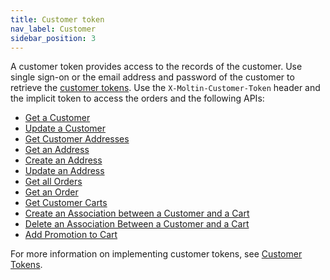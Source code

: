 ```yaml
---
title: Customer token
nav_label: Customer
sidebar_position: 3
---
```


A customer token provides access to the records of the customer. Use single sign-on or the email address and password of the customer to retrieve the [customer tokens](/docs/customer-management/customer-management-api/customer-tokens).  Use the `X-Moltin-Customer-Token` header and the implicit token to access the orders and the following APIs:

- [Get a Customer](/docs/customer-management/customer-management-api/get-a-customer)
- [Update a Customer](/docs/customer-management/customer-management-api/update-a-customer)
- [Get Customer Addresses](/docs/api/addresses/get-v-2-customer-addresses)
- [Get an Address](/docs/api/addresses/get-v-2-customer-addressget-an-address)
- [Create an Address](/docs/api/addresses/get-v-2-account-address)
- [Update an Address](/docs/api/addresses/put-v-2-account-address)
- [Get all Orders](/docs/api/carts/get-customer-orders)
- [Get an Order](/docs/carts-orders/orders/orders-api/get-an-order)
- [Get Customer Carts](/docs/carts-orders/carts/customer-cart-associations/get-customer-carts)
- [Create an Association between a Customer and a Cart](/docs/carts-orders/carts/customer-cart-associations/create-an-association)
- [Delete an Association Between a Customer and a Cart](/docs/carts-orders/carts/customer-cart-associations/delete-an-association)
- [Add Promotion to Cart](/docs/api/carts/cart-merge#add-promotion-to-cart)

For more information on implementing customer tokens, see [Customer Tokens](/docs/customer-management/customer-management-api/customer-tokens).
